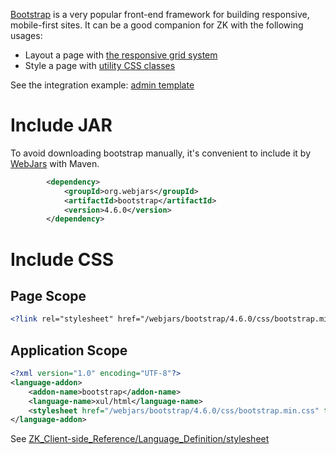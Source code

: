 [Bootstrap](https://getbootstrap.com/docs/4.6/getting-started/introduction/)
is a very popular front-end framework for building responsive,
mobile-first sites. It can be a good companion for ZK with the following
usages:

- Layout a page with [the responsive grid system](https://getbootstrap.com/docs/4.6/layout/grid/)
- Style a page with [utility CSS classes](https://getbootstrap.com/docs/4.6/utilities/borders/)

See the integration example: [admin template](https://github.com/zkoss-demo/admin-template)

# Include JAR

To avoid downloading bootstrap manually, it's convenient to include it
by [WebJars](https://www.webjars.org/) with Maven.

```xml
        <dependency>
            <groupId>org.webjars</groupId>
            <artifactId>bootstrap</artifactId>
            <version>4.6.0</version>
        </dependency>
```

# Include CSS

## Page Scope

```xml
<?link rel="stylesheet" href="/webjars/bootstrap/4.6.0/css/bootstrap.min.css"?>
```

## Application Scope

```xml
<?xml version="1.0" encoding="UTF-8"?>
<language-addon>
    <addon-name>bootstrap</addon-name>
    <language-name>xul/html</language-name>
    <stylesheet href="/webjars/bootstrap/4.6.0/css/bootstrap.min.css" type="text/css"/>
</language-addon>
```

See
[ZK_Client-side_Reference/Language_Definition/stylesheet](/zk_client_side_ref/stylesheet)
